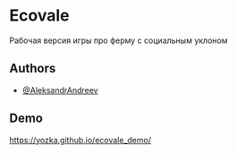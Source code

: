 
# Ecovale

Рабочая версия игры про ферму с социальным уклоном


## Authors
- [@AleksandrAndreev](https://www.linkedin.com/in/alexander-andreev-cpp)



## Demo

https://yozka.github.io/ecovale_demo/
